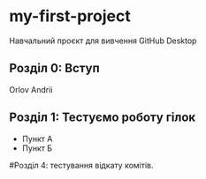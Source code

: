 # my-first-project
Навчальний проєкт для вивчення GitHub Desktop
## Розділ 0: Вступ
Orlov Andrii

## Розділ 1: Тестуємо роботу гілок 
*   Пункт А
*   Пункт Б


#Розділ 4: тестування відкату комітів.